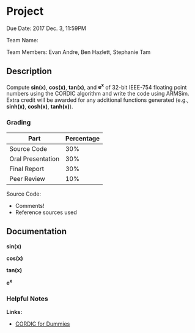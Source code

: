 # Project
Due Date: 2017 Dec. 3, 11:59PM

Team Name:

Team Members: Evan Andre, Ben Hazlett, Stephanie Tam

## Description
Compute __sin(x)__, __cos(x)__, __tan(x)__, and __e<sup>x</sup>__ of 32-bit IEEE-754 floating point numbers using the CORDIC algorithm and write the code using ARMSim. Extra credit will be awarded for any additional functions generated (e.g., __sinh(x)__, __cosh(x)__, __tanh(x)__).

### Grading
|Part|Percentage|
|---|---|
|Source Code|30%|
|Oral Presentation|30%|
|Final Report|30%|
|Peer Review|10%|

Source Code:
- Comments!
- Reference sources used


## Documentation
__sin(x)__

__cos(x)__

__tan(x)__

__e<sup>x</sup>__

### Helpful Notes
**Links:**
- [CORDIC for Dummies](http://bsvi.ru/uploads/CORDIC--_10EBA/cordic.pdf)
